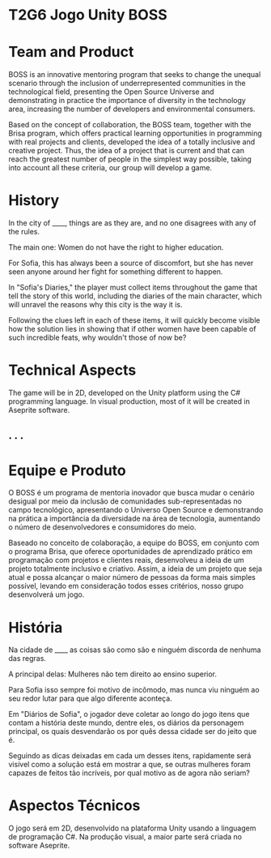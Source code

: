 # T2G6 Jogo Unity BOSS

# Team and Product

BOSS is an innovative mentoring program that seeks to change the unequal scenario through the inclusion of underrepresented communities in the technological field, presenting the Open Source Universe and demonstrating in practice the importance of diversity in the technology area, increasing the number of developers and environmental consumers.

Based on the concept of collaboration, the BOSS team, together with the Brisa program, which offers practical learning opportunities in programming with real projects and clients, developed the idea of a totally inclusive and creative project. Thus, the idea of a project that is current and that can reach the greatest number of people in the simplest way possible, taking into account all these criteria, our group will develop a game.

# History

In the city of ____, things are as they are, and no one disagrees with any of the rules.

The main one: Women do not have the right to higher education.

For Sofia, this has always been a source of discomfort, but she has never seen anyone around her fight for something different to happen.

In "Sofia's Diaries," the player must collect items throughout the game that tell the story of this world, including the diaries of the main character, which will unravel the reasons why this city is the way it is.

Following the clues left in each of these items, it will quickly become visible how the solution lies in showing that if other women have been capable of such incredible feats, why wouldn't those of now be?

# Technical Aspects

The game will be in 2D, developed on the Unity platform using the C# programming language. In visual production, most of it will be created in Aseprite software.

## . . . 

# Equipe e Produto

O BOSS é um programa de mentoria inovador que busca mudar o cenário desigual por meio da inclusão de comunidades sub-representadas no campo tecnológico, apresentando o Universo Open Source e demonstrando na prática a importância da diversidade na área de tecnologia, aumentando o número de desenvolvedores e consumidores do meio.

Baseado no conceito de colaboração, a equipe do BOSS, em conjunto com o programa Brisa, que oferece oportunidades de aprendizado prático em programação com projetos e clientes reais, desenvolveu a ideia de um projeto totalmente inclusivo e criativo. Assim, a ideia de um projeto que seja atual e possa alcançar o maior número de pessoas da forma mais simples possível, levando em consideração todos esses critérios, nosso grupo desenvolverá um jogo.

# História

Na cidade de ____ as coisas são como são e ninguém discorda de nenhuma das regras. 
 
A principal delas: Mulheres não tem direito ao ensino superior. 
 
Para Sofia isso sempre foi motivo de incômodo, mas nunca viu ninguém ao seu redor lutar para que algo diferente aconteça. 
 
Em "Diários de Sofia", o jogador deve coletar ao longo do jogo itens que contam a história deste mundo, dentre eles, os diários da personagem principal, os quais desvendarão os por quês dessa cidade ser do jeito que é. 
 
Seguindo as dicas deixadas em cada um desses itens, rapidamente será visível como a solução está em mostrar a  que, se outras mulheres foram capazes de feitos tão incríveis, por qual motivo as de agora não seriam?

# Aspectos Técnicos

O jogo será em 2D, desenvolvido na plataforma Unity usando a linguagem de programação C#. Na produção visual, a maior parte será criada no software Aseprite.
